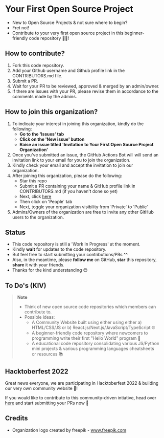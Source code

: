 # Your First Open Source Project
- New to Open Source Projects & not sure where to begin?
- Fret not!
- Contribute to your very first open source project in this beginner-friendly code repository 👨‍💻!

## How to contribute?
1. Fork this code repository.
2. Add your Github username and Github profile link in the CONTRIBUTORS.md file.
3. Submit a PR.
4. Wait for your PR to be reviewed, approved & merged by an admin/owner.
5. If there are issues with your PR, please revise them in accordance to the comments made by the admins.

## How to join this organization?
1. To indicate your interest in joining this organization, kindly do the following:
    - **Go to the 'Issues' tab**
    - **Click on the 'New issue' button**
    - **Raise an issue titled 'Invitation to Your First Open Source Project Organization'**
2. Once you've submitted an issue, the GitHub Actions Bot will will send an invitation link to your email for you to join the organization.
3. Kindly check your email and accept the invitation to join our organization.
4. After joining this organization, please do the following:
    - Star this repo
    - Submit a PR containing your name & GitHub profile link in CONTRIBUTORS.md (if you haven't done so yet)
    - Next, click [here](https://github.com/Your-First-Open-Source-Project)
    - Then click on 'People' tab
    - Next, toggle your organization visibility from 'Private' to 'Public'
5. Admins/Owners of the organization are free to invite any other GitHub users to the organization.

## Status
- This code repository is still a 'Work In Progress' at the moment.
- Kindly **wait** for updates to the code repository.
- But feel free to start submitting your contributions/PRs ^^
- Also, in the meantime, please **follow me** on GitHub, **star** this repository, **share** it with your friends.
- Thanks for the kind understanding 😊

## To Do's (KIV)
> **Note**
> - Think of new open source code repositories which members can contribute to. 
> - Possible ideas:
>   - A Community Website built using either using either a) HTML/CSS/JS or b) React.js/Next.js/JavaScript/TypeScript 🌐
>   - A beginner-friendly code repository where newcomers to programming write their first "Hello World" program 👋
>   - A educational code repository consolidating various JS/Python mini projects & various programming languages cheatsheets or resources 📚

## Hacktoberfest 2022
Great news everyone, we are participating in Hacktoberfest 2022 & building our very own community website 🥳!

If you would like to contribute to this community-driven intiative, head over [here](https://github.com/Your-First-Open-Source-Project/Community-Website) and start submitting your PRs now 🎉

## Credits
- Organization logo created by freepik - <a href="https://www.freepik.com/vectors/html">www.freepik.com</a>
